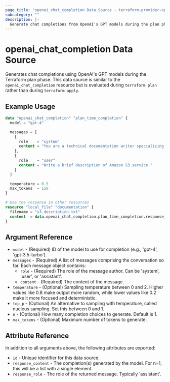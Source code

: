 ```yaml
---
page_title: "openai_chat_completion Data Source - terraform-provider-openai"
subcategory: ""
description: |-
  Generate chat completions from OpenAI's GPT models during the plan phase.
---
```


# openai_chat_completion Data Source

Generates chat completions using OpenAI's GPT models during the Terraform plan phase. This data source is similar to the `openai_chat_completion` resource but is evaluated during `terraform plan` rather than during `terraform apply`.

## Example Usage

```terraform
data "openai_chat_completion" "plan_time_completion" {
  model = "gpt-4"

  messages = [
    {
      role    = "system"
      content = "You are a technical documentation writer specializing in cloud infrastructure."
    },
    {
      role    = "user"
      content = "Write a brief description of Amazon S3 service."
    }
  ]

  temperature = 0.5
  max_tokens  = 150
}

# Use the response in other resources
resource "local_file" "documentation" {
  filename = "s3_description.txt"
  content  = data.openai_chat_completion.plan_time_completion.response_content[0]
}
```

## Argument Reference

- `model` - (Required) ID of the model to use for completion (e.g., 'gpt-4', 'gpt-3.5-turbo').
- `messages` - (Required) A list of messages comprising the conversation so far. Each message object contains:
  - `role` - (Required) The role of the message author. Can be 'system', 'user', or 'assistant'.
  - `content` - (Required) The content of the message.
- `temperature` - (Optional) Sampling temperature between 0 and 2. Higher values like 0.8 make output more random, while lower values like 0.2 make it more focused and deterministic.
- `top_p` - (Optional) An alternative to sampling with temperature, called nucleus sampling. Set this between 0 and 1.
- `n` - (Optional) How many completion choices to generate. Default is 1.
- `max_tokens` - (Optional) Maximum number of tokens to generate.

## Attribute Reference

In addition to all arguments above, the following attributes are exported:

- `id` - Unique identifier for this data source.
- `response_content` - The completion(s) generated by the model. For n=1, this will be a list with a single element.
- `response_role` - The role of the returned message. Typically 'assistant'.
